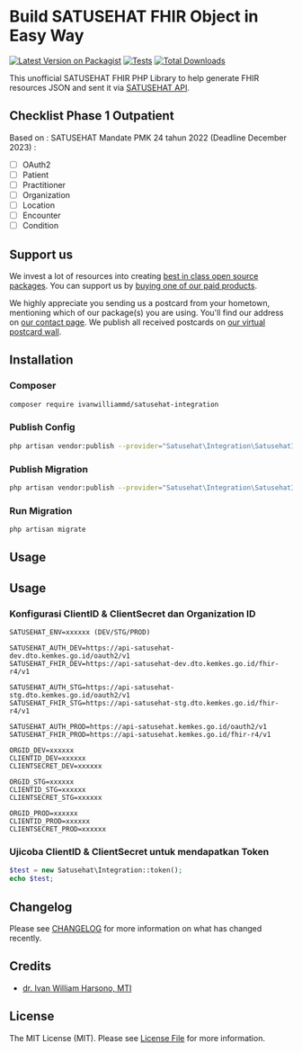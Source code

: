 # Build SATUSEHAT FHIR Object in Easy Way

[![Latest Version on Packagist](https://img.shields.io/packagist/v/ivanwilliammd/satusehat-integration.svg?style=flat-square)](https://packagist.org/packages/ivanwilliammd/satusehat-integration)
[![Tests](https://img.shields.io/github/actions/workflow/status/ivanwilliammd/satusehat-integration/run-tests.yml?branch=main&label=tests&style=flat-square)](https://github.com/ivanwilliammd/satusehat-integration/actions/workflows/run-tests.yml)
[![Total Downloads](https://img.shields.io/packagist/dt/ivanwilliammd/satusehat-integration.svg?style=flat-square)](https://packagist.org/packages/ivanwilliammd/satusehat-integration)

This unofficial SATUSEHAT FHIR PHP Library to help generate FHIR resources JSON and sent it via [SATUSEHAT API](https://satusehat.kemkes.go.id/platform).

## Checklist Phase 1 Outpatient
Based on : SATUSEHAT Mandate PMK 24 tahun 2022 (Deadline December 2023) : 
- [ ] OAuth2
- [ ] Patient
- [ ] Practitioner
- [ ] Organization
- [ ] Location
- [ ] Encounter
- [ ] Condition

## Support us

We invest a lot of resources into creating [best in class open source packages](https://spatie.be/open-source). You can support us by [buying one of our paid products](https://spatie.be/open-source/support-us).

We highly appreciate you sending us a postcard from your hometown, mentioning which of our package(s) you are using. You'll find our address on [our contact page](https://spatie.be/about-us). We publish all received postcards on [our virtual postcard wall](https://spatie.be/open-source/postcards).

## Installation

### Composer

```bash
composer require ivanwilliammd/satusehat-integration
```

### Publish Config

```bash
php artisan vendor:publish --provider="Satusehat\Integration\SatusehatIntegrationServiceProvider" --tag=config
```

### Publish Migration

```bash
php artisan vendor:publish --provider="Satusehat\Integration\SatusehatIntegrationServiceProvider" --tag=migrations
```

### Run Migration

```bash
php artisan migrate
```

## Usage

## Usage

### Konfigurasi ClientID & ClientSecret dan Organization ID
```env
SATUSEHAT_ENV=xxxxxx (DEV/STG/PROD)

SATUSEHAT_AUTH_DEV=https://api-satusehat-dev.dto.kemkes.go.id/oauth2/v1
SATUSEHAT_FHIR_DEV=https://api-satusehat-dev.dto.kemkes.go.id/fhir-r4/v1

SATUSEHAT_AUTH_STG=https://api-satusehat-stg.dto.kemkes.go.id/oauth2/v1
SATUSEHAT_FHIR_STG=https://api-satusehat-stg.dto.kemkes.go.id/fhir-r4/v1

SATUSEHAT_AUTH_PROD=https://api-satusehat.kemkes.go.id/oauth2/v1
SATUSEHAT_FHIR_PROD=https://api-satusehat.kemkes.go.id/fhir-r4/v1

ORGID_DEV=xxxxxx
CLIENTID_DEV=xxxxxx
CLIENTSECRET_DEV=xxxxxx

ORGID_STG=xxxxxx
CLIENTID_STG=xxxxxx
CLIENTSECRET_STG=xxxxxx

ORGID_PROD=xxxxxx
CLIENTID_PROD=xxxxxx
CLIENTSECRET_PROD=xxxxxx
```

### Ujicoba ClientID & ClientSecret untuk mendapatkan Token

```php
$test = new Satusehat\Integration::token();
echo $test;
```

## Changelog

Please see [CHANGELOG](CHANGELOG.md) for more information on what has changed recently.

## Credits

- [dr. Ivan William Harsono, MTI](https://github.com/ivanwilliammd)

## License

The MIT License (MIT). Please see [License File](LICENSE.md) for more information.
